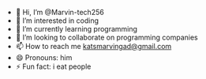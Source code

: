 - 👋 Hi, I’m @Marvin-tech256
- 👀 I’m interested in coding
- 🌱 I’m currently learning programming
- 💞️ I’m looking to collaborate on programming companies
- 📫 How to reach me katsmarvingad@gmail.com
- 😄 Pronouns: him
- ⚡ Fun fact: i eat people

<!---
Marvin-tech256/Marvin-tech256 is a ✨ special ✨ repository because its `README.md` (this file) appears on your GitHub profile.
You can click the Preview link to take a look at your changes.
--->
